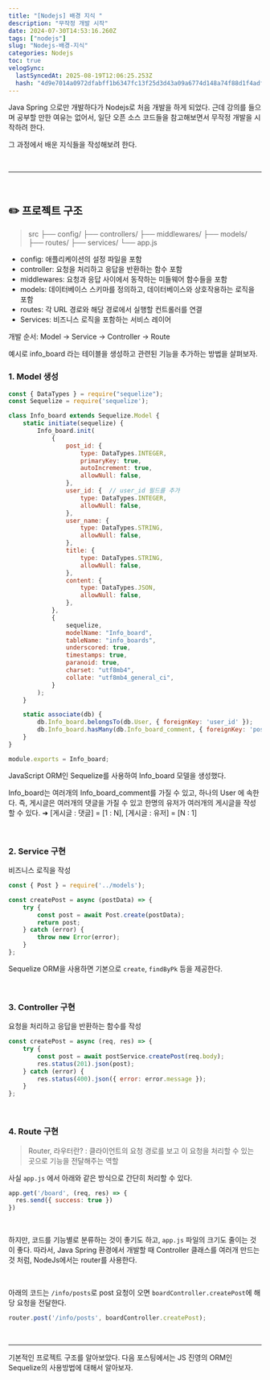 ```yaml
---
title: "[Nodejs] 배경 지식 "
description: "무작정 개발 시작"
date: 2024-07-30T14:53:16.260Z
tags: ["nodejs"]
slug: "Nodejs-배경-지식"
categories: Nodejs
toc: true
velogSync:
  lastSyncedAt: 2025-08-19T12:06:25.253Z
  hash: "4d9e7014a0972dfabff1b6347fc13f25d3d43a09a6774d148a74f88d1f4adfc1"
---
```


Java Spring 으로만 개발하다가 Nodejs로 처음 개발을 하게 되었다.
근데 강의를 들으며 공부할 만한 여유는 없어서, 일단 오픈 소스 코드들을 참고해보면서 무작정 개발을 시작하려 한다.

그 과정에서 배운 지식들을 작성해보려 한다.

<br>

---

<br>

## ✏️ 프로젝트 구조
>src
├── config/
├── controllers/
├── middlewares/
├── models/
├── routes/
├── services/
└── app.js

- config: 애플리케이션의 설정 파일을 포함
- controller: 요청을 처리하고 응답을 반환하는 함수 포함
- middlewares: 요청과 응답 사이에서 동작하는 미들웨어 함수들을 포함
- models: 데이터베이스 스키마를 정의하고, 데이터베이스와 상호작용하는 로직을 포함
- routes: 각 URL 경로와 해당 경로에서 실행할 컨트롤러를 연결
- Services: 비즈니스 로직을 포함하는 서비스 레이어

개발 순서: Model → Service → Controller → Route

예시로 info_board 라는 테이블을 생성하고 관련된 기능을 추가하는 방법을 살펴보자.
<br>

### 1. Model 생성
```javascript
const { DataTypes } = require("sequelize");
const Sequelize = require('sequelize');

class Info_board extends Sequelize.Model {
    static initiate(sequelize) {
        Info_board.init(
            {
                post_id: {
                    type: DataTypes.INTEGER,
                    primaryKey: true,
                    autoIncrement: true,
                    allowNull: false,
                },
                user_id: {  // user_id 필드를 추가
                    type: DataTypes.INTEGER,
                    allowNull: false,
                },
                user_name: {
                    type: DataTypes.STRING,
                    allowNull: false,
                },
                title: {
                    type: DataTypes.STRING,
                    allowNull: false,
                },
                content: {
                    type: DataTypes.JSON,
                    allowNull: false,
                },
            },
            {
                sequelize,
                modelName: "Info_board",
                tableName: "info_boards",
                underscored: true,
                timestamps: true,
                paranoid: true,
                charset: "utf8mb4",
                collate: "utf8mb4_general_ci",
            }
        );
    }

    static associate(db) {
        db.Info_board.belongsTo(db.User, { foreignKey: 'user_id' });
        db.Info_board.hasMany(db.Info_board_comment, { foreignKey: 'post_id' });
    }
}

module.exports = Info_board;

```
JavaScript ORM인 Sequelize를 사용하여 Info_board 모델을 생성했다.

Info_board는 여러개의 Info_board_comment를 가질 수 있고, 하나의 User 에 속한다.
즉, 게시글은 여러개의 댓글을 가질 수 있고 한명의 유저가 여러개의 게시글을 작성할 수 있다.
➜ [게시글 : 댓글] = [1 : N], [게시글 : 유저] = [N : 1]

<br>

### 2. Service 구현
 비즈니스 로직을 작성
```javascript
const { Post } = require('../models');

const createPost = async (postData) => {
    try {
        const post = await Post.create(postData);
        return post;
    } catch (error) {
        throw new Error(error);
    }
};
```
Sequelize ORM을 사용하면 기본으로 ```create```, ```findByPk``` 등을 제공한다.


<br>

### 3. Controller 구현
요청을 처리하고 응답을 반환하는 함수를 작성
```javascript
const createPost = async (req, res) => {
    try {
        const post = await postService.createPost(req.body);
        res.status(201).json(post);
    } catch (error) {
        res.status(400).json({ error: error.message });
    }
};
```

<br>

### 4. Route 구현
>Router, 라우터란?
: 클라이언트의 요청 경로를 보고 이 요청을 처리할 수 있는 곳으로 기능을 전달해주는 역할

사실 ```app.js``` 에서 아래와 같은 방식으로 간단히 처리할 수 있다.
```javascript
app.get('/board', (req, res) => {
  res.send({ success: true })
})
```

<br>

하지만, 코드를 기능별로 분류하는 것이 좋기도 하고, ```app.js``` 파일의 크기도 줄이는 것이 좋다.
따라서, Java Spring 환경에서 개발할 때 Controller 클래스를 여러개 만드는 것 처럼, NodeJs에서는 router를 사용한다.

<br>

아래의 코드는 ```/info/posts```로 post 요청이 오면 ```boardController.createPost```에 해당 요청을 전달한다.
```javascript
router.post('/info/posts', boardController.createPost);
```

<br>

---

기본적인 프로젝트 구조를 알아보았다.
다음 포스팅에서는 JS 진영의 ORM인 Sequelize의 사용방법에 대해서 알아보자.